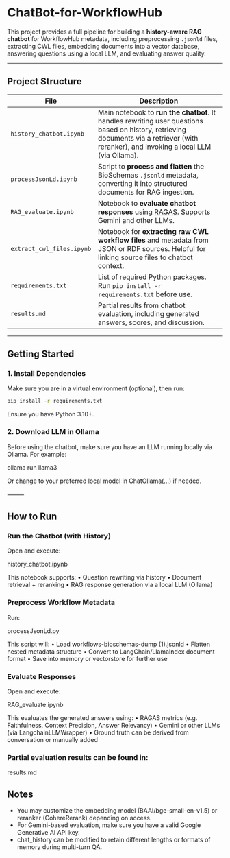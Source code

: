 # ChatBot-for-WorkflowHub

This project provides a full pipeline for building a **history-aware RAG chatbot** for WorkflowHub metadata, including preprocessing `.jsonld` files, extracting CWL files, embedding documents into a vector database, answering questions using a local LLM, and evaluating answer quality.

---

## Project Structure

| File                      | Description                                                                                                                                                                              |
| ------------------------- | ---------------------------------------------------------------------------------------------------------------------------------------------------------------------------------------- |
| `history_chatbot.ipynb`   | Main notebook to **run the chatbot**. It handles rewriting user questions based on history, retrieving documents via a retriever (with reranker), and invoking a local LLM (via Ollama). |
| `processJsonLd.ipynb`     | Script to **process and flatten** the BioSchemas `.jsonld` metadata, converting it into structured documents for RAG ingestion.                                                          |
| `RAG_evaluate.ipynb`      | Notebook to **evaluate chatbot responses** using [RAGAS](https://github.com/explodinggradients/ragas). Supports Gemini and other LLMs.                                                   |
| `extract_cwl_files.ipynb` | Notebook for **extracting raw CWL workflow files** and metadata from JSON or RDF sources. Helpful for linking source files to chatbot context.                                           |
| `requirements.txt`        | List of required Python packages. Run `pip install -r requirements.txt` before use.                                                                                                      |
| `results.md`              | Partial results from chatbot evaluation, including generated answers, scores, and discussion.                                                                                            |

---

## Getting Started

### 1. Install Dependencies

Make sure you are in a virtual environment (optional), then run:

```bash
pip install -r requirements.txt
```

Ensure you have Python 3.10+.

### 2. Download LLM in Ollama

Before using the chatbot, make sure you have an LLM running locally via Ollama. For example:

ollama run llama3

Or change to your preferred local model in ChatOllama(...) if needed.

⸻

## How to Run

### Run the Chatbot (with History)

Open and execute:

history_chatbot.ipynb

This notebook supports:
• Question rewriting via history
• Document retrieval + reranking
• RAG response generation via a local LLM (Ollama)

### Preprocess Workflow Metadata

Run:

processJsonLd.py

This script will:
• Load workflows-bioschemas-dump (1).jsonld
• Flatten nested metadata structure
• Convert to LangChain/LlamaIndex document format
• Save into memory or vectorstore for further use

### Evaluate Responses

Open and execute:

RAG_evaluate.ipynb

This evaluates the generated answers using:
• RAGAS metrics (e.g. Faithfulness, Context Precision, Answer Relevancy)
• Gemini or other LLMs (via LangchainLLMWrapper)
• Ground truth can be derived from conversation or manually added

### Partial evaluation results can be found in:

results.md

## Notes

- You may customize the embedding model (BAAI/bge-small-en-v1.5) or reranker (CohereRerank) depending on access.
- For Gemini-based evaluation, make sure you have a valid Google Generative AI API key.
- chat_history can be modified to retain different lengths or formats of memory during multi-turn QA.
